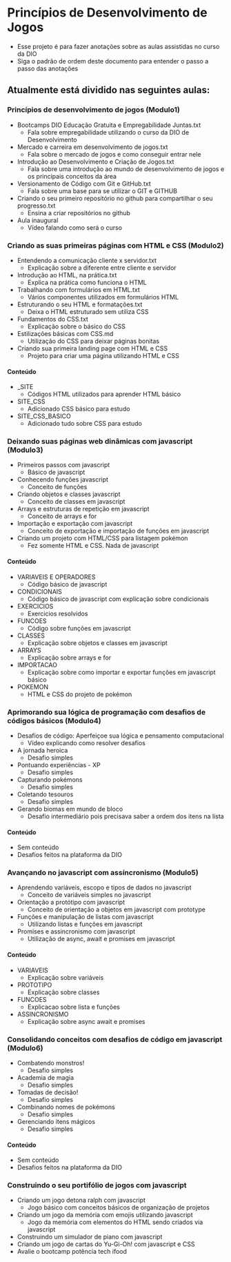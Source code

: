 
# Princípios de Desenvolvimento de Jogos
- Esse projeto é para fazer anotações sobre as aulas assistidas no curso da DIO
- Siga o padrão de ordem deste documento para entender o passo a passo das anotações 

## Atualmente está dividido nas seguintes aulas:

### Princípios de desenvolvimento de jogos (Modulo1)
- Bootcamps DIO Educação Gratuita e Empregabilidade Juntas.txt
  - Fala sobre empregabilidade utilizando o curso da DIO de Desenvolvimento
- Mercado e carreira em desenvolvimento de jogos.txt
  - Fala sobre o mercado de jogos e como conseguir entrar nele
- Introdução ao Desenvolvimento e Criação de Jogos.txt
  - Fala sobre uma introdução ao mundo de desenvolvimento de jogos e os principais conceitos da área
- Versionamento de Código com Git e GitHub.txt
  - Fala sobre uma base para se utilizar o GIT e GITHUB
- Criando o seu primeiro repositório no github para compartilhar o seu progresso.txt
  - Ensina a criar repositórios no github
- Aula inaugural
  - Vídeo falando como será o curso

### Criando as suas primeiras páginas com HTML e CSS (Modulo2)
- Entendendo a comunicação cliente x servidor.txt
  - Explicação sobre a diferente entre cliente e servidor
- Introdução ao HTML, na prática.txt
  - Explica na prática como funciona o HTML
- Trabalhando com formulários em HTML.txt
  - Vários componentes utilizados em formulários HTML
- Estruturando o seu HTML e formatações.txt
  - Deixa o HTML estruturado sem utiliza CSS
- Fundamentos do CSS.txt
  - Explicação sobre o básico do CSS
- Estilizações básicas com CSS.md
  - Utilização do CSS para deixar páginas bonitas
- Criando sua primeira landing page com HTML e CSS
  - Projeto para criar uma página utilizando HTML e CSS

#### Conteúdo
- _SITE
  - Códigos HTML utilizados para aprender HTML básico
- SITE_CSS
  - Adicionado CSS básico para estudo
- SITE_CSS_BASICO
  - Adicionado tudo sobre CSS para estudo

### Deixando suas páginas web dinâmicas com javascript (Modulo3)
- Primeiros passos com javascript
  - Básico de javascript
- Conhecendo funções javascript
  - Conceito de funções
- Criando objetos e classes javascript
  - Conceito de classes em javascript
- Arrays e estruturas de repetição em javascript
  - Conceito de arrays e for
- Importação e exportação com javascript
  - Conceito de exportação e importação de funções em javascript
- Criando um projeto com HTML/CSS para listagem pokémon
  - Fez somente HTML e CSS. Nada de javascript

#### Conteúdo
- VARIAVEIS E OPERADORES
  - Código básico de javascript
- CONDICIONAIS
  - Código básico de javascript com explicação sobre condicionais
- EXERCICIOS
  - Exercicios resolvidos
- FUNCOES
  - Código sobre funções em javascript
- CLASSES
  - Explicação sobre objetos e classes em javascript
- ARRAYS
  - Explicação sobre arrays e for
- IMPORTACAO
  - Explicação sobre como importar e exportar funções em javascript básico
- POKEMON
  - HTML e CSS do projeto de pokémon

### Aprimorando sua lógica de programação com desafios de códigos básicos (Modulo4)
- Desafios de código: Aperfeiçoe sua lógica e pensamento computacional
  - Vídeo explicando como resolver desafios
- A jornada heroica
  - Desafio simples
- Pontuando experiências - XP
  - Desafio simples
- Capturando pokémons
  - Desafio simples
- Coletando tesouros
  - Desafio simples
- Gerando biomas em mundo de bloco
  - Desafio intermediário pois precisava saber a ordem dos itens na lista

#### Conteúdo
- Sem conteúdo
- Desafios feitos na plataforma da DIO

### Avançando no javascript com assíncronismo (Modulo5)
- Aprendendo variáveis, escopo e tipos de dados no javascript
  - Conceito de variáveis simples no javascript
- Orientação a protótipo com javascript
  - Conceito de orientação a objetos em javascript com prototype
- Funções e manipulação de listas com javascript
  - Utilizando listas e funções em javascript
- Promises e assincronismo com javascript
  - Utilização de async, await e promises em javascript

#### Conteúdo
- VARIAVEIS
  - Explicação sobre variáveis
- PROTOTIPO
  - Explicação sobre classes
- FUNCOES
  - Explicacao sobre lista e funções
- ASSINCRONISMO
  - Explicação sobre async await e promises

### Consolidando conceitos com desafios de código em javascript (Modulo6)
- Combatendo monstros!
  - Desafio simples
- Academia de magia
  - Desafio simples
- Tomadas de decisão!
  - Desafio simples
- Combinando nomes de pokémons
  - Desafio simples
- Gerenciando itens mágicos
  - Desafio simples

#### Conteúdo
- Sem conteúdo
- Desafios feitos na plataforma da DIO

### Construindo o seu portifólio de jogos com javascript
- Criando um jogo detona ralph com javascript
  - Jogo básico com conceitos básicos de organização de projetos
- Criando um jogo da memória com emojis utilizando javascript
  - Jogo da memória com elementos do HTML sendo criados via javascript
- Construindo um simulador de piano com javascript
- Criando um jogo de cartas do Yu-Gi-Oh! com javascript e CSS
- Avalie o bootcamp potência tech ifood





